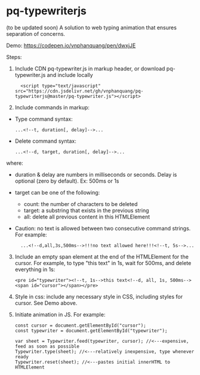 # pq-typewriterjs
(to be updated soon)
A solution to web typing animation that ensures separation of concerns.

Demo: https://codepen.io/vnphanquang/pen/dwxjJE

Steps:
1. Include CDN pq-typewriter.js in markup header, or download pq-typewriter.js and include locally

         <script type="text/javascript" src="https://cdn.jsdelivr.net/gh/vnphanquang/pq-typewriterjs@master/pq-typewriter.js"></script>

2. Include commands in markup:
- Type command syntax:

      ...<!--t, duration[, delay]-->...
- Delete command syntax:

      ...<!--d, target, duration[, delay]-->...

where: 
- duration & delay are numbers in milliseconds or seconds. Delay is optional (zero by default).
Ex: 500ms or 1s
- target can be one of the following:
   - count: the number of characters to be deleted
   - target: a substring that exists in the previous string
   - all: delete all previous content in this HTMLElement
   
-  Caution: no text is allowed between two consecutive command strings. For example:

         ...<!--d,all,3s,500ms-->!!!no text allowed here!!!<!--t, 5s-->...

3. Include an empty span element at the end of the HTMLElement for the cursor. For example, to type "this text" in 1s, wait for 500ms, and delete everything in 1s:

       <pre id="typewriter"><!--t, 1s-->this text<!--d, all, 1s, 500ms--><span id="cursor"></span></pre> 
   

4. Style in css: include any necessary style in CSS, including styles for cursor. See Demo above.

5. Initiate animation in JS. For example:
   
       const cursor = document.getElementById("cursor");
       const typewriter = document.getElementById("typewriter");
       
       var sheet = Typewriter.feed(typewriter, cursor); //<---expensive, feed as soon as possible
       Typewriter.type(sheet); //<---relatively inexpensive, type whenever ready
       Typewriter.reset(sheet); //<---pastes initial innerHTML to HTMLElement


